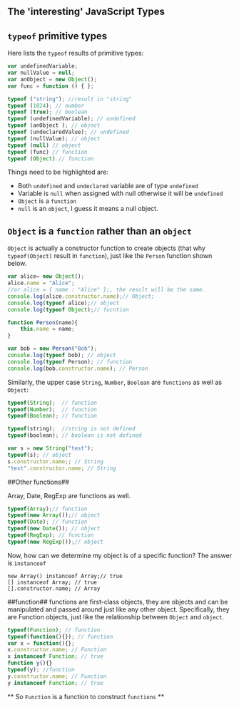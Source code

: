 The 'interesting' JavaScript Types
---------------------------------------------

## `typeof`  primitive types ##
Here lists the `typeof` results of primitive types:
 
```javascript
var undefinedVariable;
var nullValue = null;
var anObject = new Object();
var func = function () { };

typeof ("string"); //result in "string"
typeof (1024); // number
typeof (true); // boolean
typeof (undefinedVariable); // undefined
typeof (anObject ); // object
typeof (undeclaredValue); // undefined
typeof (nullValue); // object
typeof (null) // object
typeof (func) // function
typeof (Object) // function
```
Things need to be highlighted are:

 - Both `undefined` and `undeclared` variable are of type `undefined`
 - Variable is `null` when assigned with null otherwise it will be `undefined`
 - `Object` is a `function`
 - `null` is an `object`, I guess it means a null object.

## `Object` is a `function` rather than an `object` ##

`Object` is actually a constructor function to create objects (that why `typeof(Object)` result in `function`), just like the `Person` function shown below.

```javascript
var alice= new Object();
alice.name = "Alice";
//or alice = { name : "Alice" };, the result will be the same.
console.log(alice.constructor.name);// Object;
console.log(typeof alice);// object
console.log(typeof Object);// fucntion

function Person(name){
    this.name = name;
}

var bob = new Person("Bob");
console.log(typeof bob); // object
console.log(typeof Person); // function
console.log(bob.constructor.name); // Person
```

Similarly, the upper case `String`, `Number`, `Boolean` are `functions` as well as `Object`:

```javascript
typeof(String);  // function
typeof(Number);  // function
typeof(Boolean); // function

typeof(string);  //string is not defined
typeof(boolean); // boolean is not defined

var s = new String("test");
typeof(s); // object
s.constructor.name;; // String
"test".constructor.name; // String
```

##Other functions##

Array, Date, RegExp are functions as well.
```javascript
typeof(Array);// function
typeof(new Array());// object
typeof(Date); // function
typeof(new Date()); // object
typeof(RegExp); // function
typeof(new RegExp());// object
```

Now, how can we determine my object is of a specific function? The answer is `instanceof`

    new Array() instanceof Array;// true
    [] instanceof Array; // true
    [].constructor.name; // Array

##function##
functions are first-class objects, they are objects and can be manipulated and passed around just like any other object. Specifically, they are Function objects, just like the relationship between `Object` and `object`.

```javascript
typeof(Function); // function
typeof(function(){}); // function
var x = function(){};
x.constructor.name; // Function
x instanceof Function; // true
function y(){}
typeof(y); //function
y.constructor.name; // Function
y instanceof Function; // true
```

** So `Function` is a function to construct `functions` **
```javascript

```

